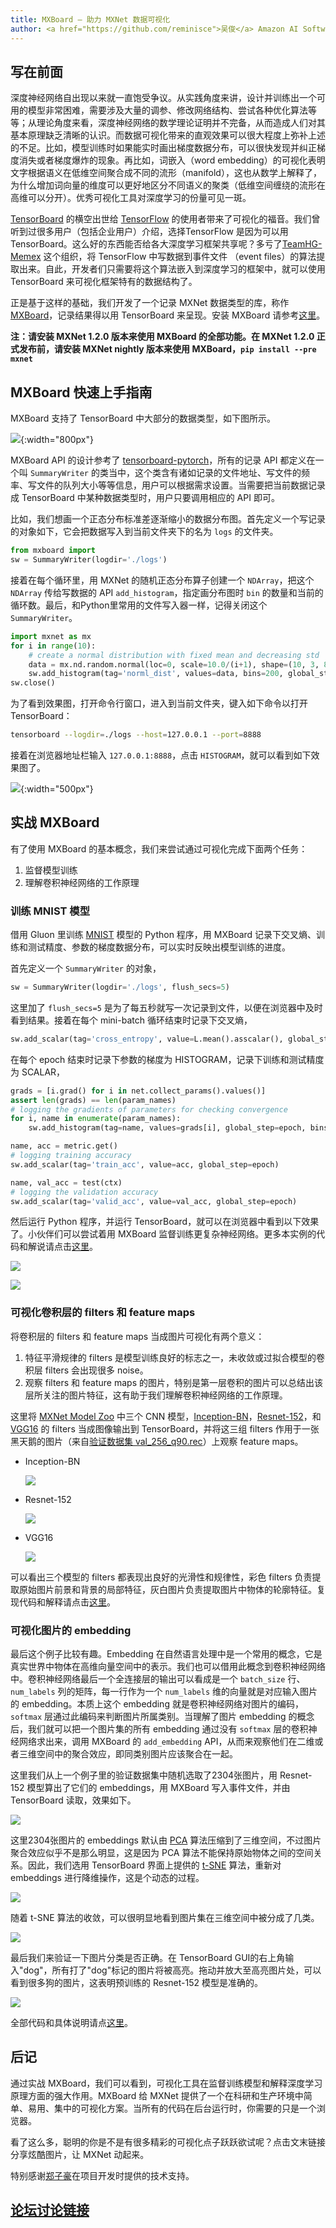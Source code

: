```yaml
---
title: MXBoard — 助力 MXNet 数据可视化
author: <a href="https://github.com/reminisce">吴俊</a> Amazon AI Software Engineer
---
```


## 写在前面

深度神经网络自出现以来就一直饱受争议。从实践角度来讲，设计并训练出一个可用的模型非常困难，需要涉及大量的调参、修改网络结构、尝试各种优化算法等等；从理论角度来看，深度神经网络的数学理论证明并不完备，从而造成人们对其基本原理缺乏清晰的认识。而数据可视化带来的直观效果可以很大程度上弥补上述的不足。比如，模型训练时如果能实时画出梯度数据分布，可以很快发现并纠正梯度消失或者梯度爆炸的现象。再比如，词嵌入（word embedding）的可视化表明文字根据语义在低维空间聚合成不同的流形（manifold），这也从数学上解释了，为什么增加词向量的维度可以更好地区分不同语义的聚类（低维空间缠绕的流形在高维可以分开）。优秀可视化工具对深度学习的份量可见一斑。

[TensorBoard](https://www.tensorflow.org/programmers_guide/summaries_and_tensorboard) 的横空出世给 [TensorFlow](https://www.tensorflow.org/) 的使用者带来了可视化的福音。我们曾听到过很多用户（包括企业用户）介绍，选择TensorFlow 是因为可以用 TensorBoard。这么好的东西能否给各大深度学习框架共享呢？多亏了[TeamHG-Memex](https://github.com/TeamHG-Memex/tensorboard_logger) 这个组织，将 TensorFlow 中写数据到事件文件 （event files）的算法提取出来。自此，开发者们只需要将这个算法嵌入到深度学习的框架中，就可以使用 TensorBoard 来可视化框架特有的数据结构了。

正是基于这样的基础，我们开发了一个记录 MXNet 数据类型的库，称作 [MXBoard](https://github.com/awslabs/mxboard)，记录结果得以用 TensorBoard 来呈现。安装 MXBoard 请参考[这里](https://github.com/awslabs/mxboard#installation)。

**注：请安装 MXNet 1.2.0 版本来使用 MXBoard 的全部功能。在 MXNet 1.2.0 正式发布前，请安装 MXNet nightly 版本来使用 MXBoard，`pip install --pre mxnet`**

## MXBoard 快速上手指南

MXBoard 支持了 TensorBoard 中大部分的数据类型，如下图所示。

![](https://raw.githubusercontent.com/dmlc/web-data/master/mxnet/tensorboard/mxboard_cover.png){:width="800px"}

MXBoard API 的设计参考了 [tensorboard-pytorch](https://github.com/lanpa/tensorboard-pytorch)，所有的记录 API 都定义在一个叫 `SummaryWriter` 的类当中，这个类含有诸如记录的文件地址、写文件的频率、写文件的队列大小等等信息，用户可以根据需求设置。当需要把当前数据记录成 TensorBoard 中某种数据类型时，用户只要调用相应的 API 即可。

比如，我们想画一个正态分布标准差逐渐缩小的数据分布图。首先定义一个写记录的对象如下，它会把数据写入到当前文件夹下的名为 `logs` 的文件夹。

```python
from mxboard import 
sw = SummaryWriter(logdir='./logs')
```

接着在每个循环里，用 MXNet 的随机正态分布算子创建一个 `NDArray`，把这个 `NDArray` 传给写数据的 API `add_histogram`，指定画分布图时 `bin` 的数量和当前的循环数。最后，和Python里常用的文件写入器一样，记得关闭这个 `SummaryWriter`。

```python
import mxnet as mx
for i in range(10):
    # create a normal distribution with fixed mean and decreasing std
    data = mx.nd.random.normal(loc=0, scale=10.0/(i+1), shape=(10, 3, 8, 8))
    sw.add_histogram(tag='norml_dist', values=data, bins=200, global_step=i)
sw.close()
```

为了看到效果图，打开命令行窗口，进入到当前文件夹，键入如下命令以打开 TensorBoard：

```bash
tensorboard --logdir=./logs --host=127.0.0.1 --port=8888
```

接着在浏览器地址栏输入 `127.0.0.1:8888`，点击 `HISTOGRAM`，就可以看到如下效果图了。

![](https://raw.githubusercontent.com/dmlc/web-data/master/mxnet/tensorboard/doc/summary_histogram_norm.png){:width="500px"}

## 实战 MXBoard

有了使用 MXBoard 的基本概念，我们来尝试通过可视化完成下面两个任务：

1. 监督模型训练
2. 理解卷积神经网络的工作原理

### 训练 MNIST 模型

借用 Gluon 里训练 [MNIST](https://github.com/apache/incubator-mxnet/blob/master/example/gluon/mnist.py) 模型的 Python 程序，用 MXBoard 记录下交叉熵、训练和测试精度、参数的梯度数据分布，可以实时反映出模型训练的进度。

首先定义一个 `SummaryWriter` 的对象，

```python
sw = SummaryWriter(logdir='./logs', flush_secs=5)
```

这里加了 `flush_secs=5` 是为了每五秒就写一次记录到文件，以便在浏览器中及时看到结果。接着在每个 mini-batch 循环结束时记录下交叉熵，

```python
sw.add_scalar(tag='cross_entropy', value=L.mean().asscalar(), global_step=global_step)
```

在每个 epoch 结束时记录下参数的梯度为 HISTOGRAM，记录下训练和测试精度为 SCALAR，

```python
grads = [i.grad() for i in net.collect_params().values()]
assert len(grads) == len(param_names)
# logging the gradients of parameters for checking convergence
for i, name in enumerate(param_names):
    sw.add_histogram(tag=name, values=grads[i], global_step=epoch, bins=1000)

name, acc = metric.get()
# logging training accuracy
sw.add_scalar(tag='train_acc', value=acc, global_step=epoch)

name, val_acc = test(ctx)
# logging the validation accuracy
sw.add_scalar(tag='valid_acc', value=val_acc, global_step=epoch)
```

然后运行 Python 程序，并运行 TensorBoard，就可以在浏览器中看到以下效果了。小伙伴们可以尝试着用 MXBoard 监督训练更复杂神经网络。更多本实例的代码和解说请点击[这里](https://github.com/reminisce/mxboard-demo#monitoring-training-mnist-model)。

![](https://raw.githubusercontent.com/reminisce/mxboard-demo/master/pic/mnist_params_histograms.png)

![](https://raw.githubusercontent.com/reminisce/mxboard-demo/master/pic/mnist_loss_train_valid_curves.png)

### 可视化卷积层的 filters 和 feature maps

将卷积层的 filters 和 feature maps 当成图片可视化有两个意义：

1. 特征平滑规律的 filters 是模型训练良好的标志之一，未收敛或过拟合模型的卷积层 filters 会出现很多 noise。
2. 观察 filters 和 feature maps 的图片，特别是第一层卷积的图片可以总结出该层所关注的图片特征，这有助于我们理解卷积神经网络的工作原理。

这里将 [MXNet Model Zoo](https://mxnet.incubator.apache.org/model_zoo/index.html) 中三个 CNN 模型，[Inception-BN](http://data.mxnet.io/models/imagenet/inception-bn/)，[Resnet-152](http://data.mxnet.io/models/imagenet/resnet/152-layers/)，和 [VGG16](http://data.mxnet.io/models/imagenet/vgg/) 的 filters 当成图像输出到 TensorBoard，并将这三组 filters 作用于一张黑天鹅的图片（来自[验证数据集 val_256_q90.rec](http://data.mxnet.io/data)）上观察 feature maps。

- Inception-BN

  ![](https://raw.githubusercontent.com/reminisce/mxboard-demo/master/pic/inception_bn_conv_1_weight_output.png)

- Resnet-152

  ![](https://raw.githubusercontent.com/reminisce/mxboard-demo/master/pic/resnet_152_conv0_weight_output.png)

- VGG16

  ![](https://raw.githubusercontent.com/reminisce/mxboard-demo/master/pic/vgg16_conv1_1_weight_output.png)

可以看出三个模型的 filters 都表现出良好的光滑性和规律性，彩色 filters 负责提取原始图片前景和背景的局部特征，灰白图片负责提取图片中物体的轮廓特征。复现代码和解释请点击[这里](https://github.com/reminisce/mxboard-demo#visualizing-filters-of-convnets)。

### 可视化图片的 embedding

最后这个例子比较有趣。Embedding 在自然语言处理中是一个常用的概念，它是真实世界中物体在高维向量空间中的表示。我们也可以借用此概念到卷积神经网络中。卷积神经网络最后一个全连接层的输出可以看成是一个 `batch_size` 行、`num_labels` 列的矩阵，每一行作为一个 `num_labels` 维的向量就是对应输入图片的 embedding。本质上这个 embedding 就是卷积神经网络对图片的编码，`softmax` 层通过此编码来判断图片所属类别。当理解了图片 embedding 的概念后，我们就可以把一个图片集的所有 embedding 通过没有 `softmax` 层的卷积神经网络求出来，调用 MXBoard 的 `add_embedding` API，从而来观察他们在二维或者三维空间中的聚合效应，即同类别图片应该聚合在一起。

这里我们从上一个例子里的验证数据集中随机选取了2304张图片，用 Resnet-152 模型算出了它们的 embeddings，用 MXBoard 写入事件文件，并由 TensorBoard 读取，效果如下。

![](https://raw.githubusercontent.com/reminisce/mxboard-demo/master/pic/embedding_motion.gif)

这里2304张图片的 embeddings 默认由 [PCA](https://en.wikipedia.org/wiki/Principal_component_analysis) 算法压缩到了三维空间，不过图片聚合效应似乎不是那么明显，这是因为 PCA 算法不能保持原始物体之间的空间关系。因此，我们选用 TensorBoard 界面上提供的 [t-SNE](https://lvdmaaten.github.io/tsne/) 算法，重新对 embeddings 进行降维操作，这是个动态的过程。

![](https://raw.githubusercontent.com/reminisce/mxboard-demo/master/pic/embedding_t_sne_motion.gif)

随着 t-SNE 算法的收敛，可以很明显地看到图片集在三维空间中被分成了几类。

![](https://raw.githubusercontent.com/reminisce/mxboard-demo/master/pic/imagenet_resnet_152_embedding.png)

最后我们来验证一下图片分类是否正确。在 TensorBoard GUI的右上角输入"dog"，所有打了"dog"标记的图片将被高亮。拖动并放大至高亮图片处，可以看到很多狗的图片，这表明预训练的 Resnet-152 模型是准确的。

![](https://raw.githubusercontent.com/reminisce/mxboard-demo/master/pic/imagenet_resnet_152_dog_cluster.gif)

全部代码和具体说明请点[这里](https://github.com/reminisce/mxboard-demo#visualizing-convnet-codes-as-embeddings)。

## 后记

通过实战 MXBoard，我们可以看到，可视化工具在监督训练模型和解释深度学习原理方面的强大作用。MXBoard 给 MXNet 提供了一个在科研和生产环境中简单、易用、集中的可视化方案。当所有的代码在后台运行时，你需要的只是一个浏览器。

看了这么多，聪明的你是不是有很多精彩的可视化点子跃跃欲试呢？点击文末链接分享炫酷图片，让 MXNet 动起来。

特别感谢[郑子豪](https://github.com/zihaolucky)在项目开发时提供的技术支持。

## [论坛讨论链接](https://discuss.gluon.ai/t/topic/6144)